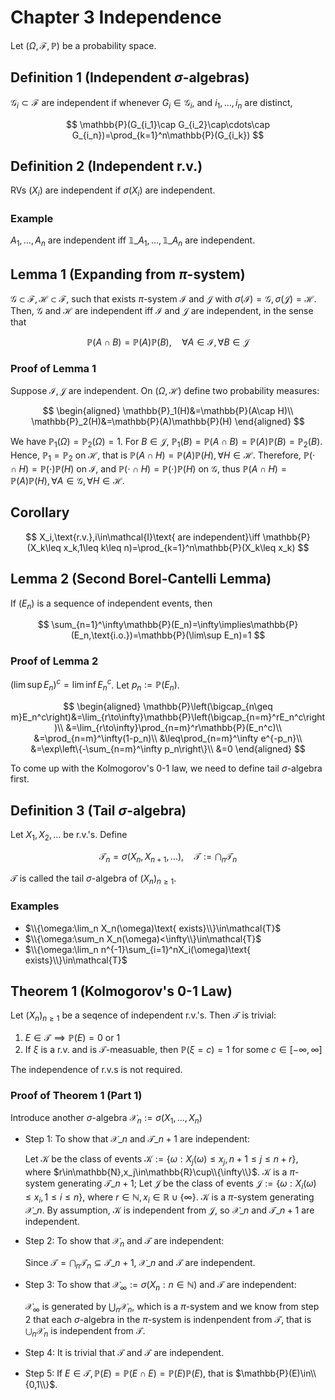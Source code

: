# Chapter 3 Independence

Let $(\Omega,\mathcal{F},\mathbb{P})$ be a probability space.

## Definition 1 (Independent $\sigma$-algebras)

$\mathcal{G}_i\subset\mathcal{F}$ are independent if whenever $G_i\in\mathcal{G}_i$, and $i_1,\dots,i_n$ are distinct, 

$$
\mathbb{P}(G_{i_1}\cap G_{i_2}\cap\cdots\cap G_{i_n})=\prod_{k=1}^n\mathbb{P}(G_{i_k})
$$

## Definition 2 (Independent r.v.)

RVs $(X_i)$ are independent if $\sigma(X_i)$ are independent.

### Example

$A_1,\dots,A_n$ are independent iff $\mathbb{1}\_{A_1},\dots,\mathbb{1}\_{A_n}$ are independent.

## Lemma 1 (Expanding from $\pi$-system)

$\mathcal{G}\subset\mathcal{F},\mathcal{H}\subset\mathcal{F}$, such that exists $\pi$-system $\mathcal{I}$ and $\mathcal{J}$ with $\sigma(\mathcal{I})=\mathcal{G},\sigma(\mathcal{J})=\mathcal{H}$. Then, $\mathcal{G}$ and $\mathcal{H}$ are independent iff $\mathcal{I}$ and $\mathcal{J}$ are independent, in the sense that

$$
\mathbb{P}(A\cap B)=\mathbb{P}(A)\mathbb{P}(B),\quad \forall A\in\mathcal{I},\forall B\in\mathcal{J}
$$

### Proof of Lemma 1

Suppose $\mathcal{I},\mathcal{J}$ are independent. On $(\Omega,\mathcal{H})$ define two probability measures:

$$
\begin{aligned}
\mathbb{P}_1(H)&=\mathbb{P}(A\cap H)\\
\mathbb{P}_2(H)&=\mathbb{P}(A)\mathbb{P}(H)
\end{aligned}
$$

We have $\mathbb{P}_1(\Omega)=\mathbb{P}_2(\Omega)=1$. For $B\in\mathcal{J}$, $\mathbb{P}_1(B)=\mathbb{P}(A\cap B)=\mathbb{P}(A)\mathbb{P}(B)=\mathbb{P}_2(B)$. Hence, $\mathbb{P}_1=\mathbb{P}_2$ on $\mathcal{H}$, that is $\mathbb{P}(A\cap H)=\mathbb{P}(A)\mathbb{P}(H),\forall H\in\mathcal{H}$. Therefore, $\mathbb{P}(\cdot\cap H)=\mathbb{P}(\cdot)\mathbb{P}(H)$ on $\mathcal{I}$, and $\mathbb{P}(\cdot\cap H)=\mathbb{P}(\cdot)\mathbb{P}(H)$ on $\mathcal{G}$, thus $\mathbb{P}(A\cap H)=\mathbb{P}(A)\mathbb{P}(H),\forall A\in\mathcal{G},\forall H\in\mathcal{H}$.

## Corollary

$$
X_i,\text{r.v.},i\in\mathcal{I}\text{ are independent}\iff \mathbb{P}(X_k\leq x_k,1\leq k\leq n)=\prod_{k=1}^n\mathbb{P}(X_k\leq x_k)
$$

## Lemma 2 (Second Borel-Cantelli Lemma)

If $(E_n)$ is a sequence of independent events, then

$$
\sum_{n=1}^\infty\mathbb{P}(E_n)=\infty\implies\mathbb{P}(E_n,\text{i.o.})=\mathbb{P}(\lim\sup E_n)=1
$$

### Proof of Lemma 2

$(\lim\sup E_n)^c=\lim\inf E_n^c$. Let $p_n:=\mathbb{P}(E_n)$.

$$
\begin{aligned}
\mathbb{P}\left(\bigcap_{n\geq m}E_n^c\right)&=\lim_{r\to\infty}\mathbb{P}\left(\bigcap_{n=m}^rE_n^c\right)\\
&=\lim_{r\to\infty}\prod_{n=m}^r\mathbb{P}(E_n^c)\\
&=\prod_{n=m}^\infty(1-p_n)\\
&\leq\prod_{n=m}^\infty e^{-p_n}\\
&=\exp\left\{-\sum_{n=m}^\infty p_n\right\}\\
&=0
\end{aligned}
$$

To come up with the Kolmogorov's 0-1 law, we need to define tail $\sigma$-algebra first.

## Definition 3 (Tail $\sigma$-algebra)

Let $X_1,X_2,\dots$ be r.v.'s. Define

$$
\mathcal{T}_n=\sigma(X_n,X_{n+1},\dots),\quad\mathcal{T}:=\bigcap_n\mathcal{T}_n
$$

$\mathcal{T}$ is called the tail $\sigma$-algebra of $(X_n)_{n\geq1}$.

### Examples

- $\\{\omega:\lim_n X_n(\omega)\text{ exists}\\}\in\mathcal{T}$
- $\\{\omega:\sum_n X_n(\omega)<\infty\\}\in\mathcal{T}$
- $\\{\omega:\lim_n n^{-1}\sum_{i=1}^nX_i(\omega)\text{ exists}\\}\in\mathcal{T}$

## Theorem 1 (Kolmogorov's 0-1 Law)

Let $(X_n)_{n\geq1}$ be a seqence of independent r.v.'s. Then $\mathcal{T}$ is trivial:

1. $E\in\mathcal{T}\implies\mathbb{P}(E)=0\text{ or }1$
2. If $\xi$ is a r.v. and is $\mathcal{T}$-measuable, then $\mathbb{P}(\xi=c)=1$ for some $c\in[-\infty,\infty]$

The independence of r.v.s is not required.

### Proof of Theorem 1 (Part 1)

Introduce another $\sigma$-algebra $\mathcal{X}_n:=\sigma(X_1,\dots,X_n)$

- Step 1: To show that $\mathcal{X}\_n$ and $\mathcal{T}\_{n+1}$ are independent:

  Let $\mathcal{K}$ be the class of events $\mathcal{K}:=\lbrace \omega:X_j(\omega)\leq x_j,n+1\leq j\leq n+r \rbrace$, where $r\in\mathbb{N},x_j\in\mathbb{R}\cup\\{\infty\\}$. $\mathcal{K}$ is a $\pi$-system generating $\mathcal{T}\_{n+1}$; Let $\mathcal{J}$ be the class of events $\mathcal{J}:=\lbrace \omega:X_i(\omega)\leq x_i,1\leq i\leq n\rbrace$, where $r\in\mathbb{N},x_i\in\mathbb{R}\cup\lbrace \infty\rbrace$. $\mathcal{K}$ is a $\pi$-system generating $\mathcal{X}\_n$. By assumption, $\mathcal{K}$ is independent from $\mathcal{J}$, so $\mathcal{X}\_n$ and $\mathcal{T}\_{n+1}$ are independent.

- Step 2: To show that $\mathcal{X}_n$ and $\mathcal{T}$ are independent:

  Since $\mathcal{T}=\bigcap_n\mathcal{T}_n\subseteq\mathcal{T}\_{n+1}$,  $\mathcal{X}\_n$ and $\mathcal{T}$ are independent.

- Step 3: To show that $\mathcal{X}_\infty:=\sigma(X_n:n\in\mathbb{N})$ and $\mathcal{T}$ are independent:

  $\mathcal{X}_\infty$ is generated by $\bigcup_n\mathcal{X}_n$, which is a $\pi$-system and we know from step 2 that each $\sigma$-algebra in the $\pi$-system is indenpendent from $\mathcal{T}$, that is $\bigcup_n\mathcal{X}_n$ is independent from $\mathcal{T}$.

- Step 4: It is trivial that $\mathcal{T}$ and $\mathcal{T}$ are independent.

- Step 5: If $E\in\mathcal{T},\mathbb{P}(E)=\mathbb{P}(E\cap E)=\mathbb{P}(E)\mathbb{P}(E)$, that is $\mathbb{P}(E)\in\\{0,1\\}$.
